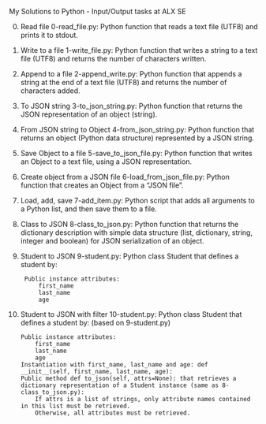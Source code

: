 My Solutions to Python - Input/Output tasks at ALX SE

0. Read file
	0-read_file.py: Python function that reads a text file (UTF8) and prints it to stdout.


1. Write to a file
	1-write_file.py: Python function that writes a string to a text file (UTF8) and returns the number of characters written.


2. Append to a file
	2-append_write.py: Python function that appends a string at the end of a text file (UTF8) and returns the number of characters added.


3. To JSON string
	3-to_json_string.py: Python function that returns the JSON representation of an object (string).


4. From JSON string to Object
	4-from_json_string.py: Python function that returns an object (Python data structure) represented by a JSON string.


5. Save Object to a file
	5-save_to_json_file.py: Python function that writes an Object to a text file, using a JSON representation.


6. Create object from a JSON file
	6-load_from_json_file.py: Python function that creates an Object from a “JSON file”.


7. Load, add, save
	7-add_item.py: Python script that adds all arguments to a Python list, and then save them to a file.


8. Class to JSON
	8-class_to_json.py: Python function that returns the dictionary description with simple data structure (list, dictionary, string, integer and boolean) for JSON serialization of an object.


9. Student to JSON
	9-student.py: Python class Student that defines a student by:

		Public instance attributes:
			first_name
			last_name
			age


10. Student to JSON with filter
	10-student.py: Python class Student that defines a student by: (based on 9-student.py)

		Public instance attributes:
			first_name
			last_name
			age
		Instantiation with first_name, last_name and age: def __init__(self, first_name, last_name, age):
		Public method def to_json(self, attrs=None): that retrieves a dictionary representation of a Student instance (same as 8-class_to_json.py):
			If attrs is a list of strings, only attribute names contained in this list must be retrieved.
			Otherwise, all attributes must be retrieved.
